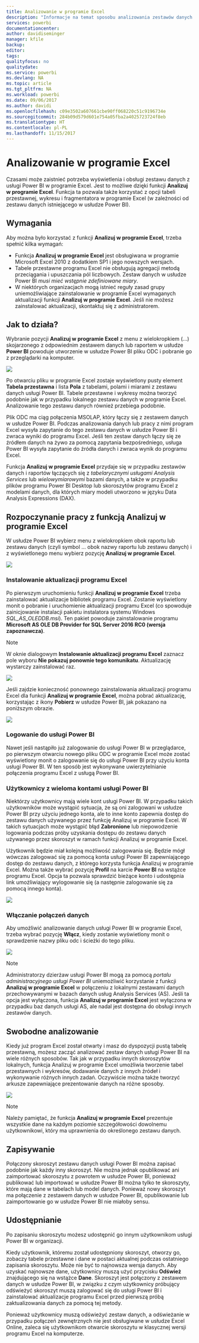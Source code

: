 ```yaml
---
title: Analizowanie w programie Excel
description: "Informacje na temat sposobu analizowania zestawów danych usługi Power BI w programie Excel"
services: powerbi
documentationcenter: 
author: davidiseminger
manager: kfile
backup: 
editor: 
tags: 
qualityfocus: no
qualitydate: 
ms.service: powerbi
ms.devlang: NA
ms.topic: article
ms.tgt_pltfrm: NA
ms.workload: powerbi
ms.date: 09/06/2017
ms.author: davidi
ms.openlocfilehash: c09e3502a607661cbe90ff068220c51c9196734e
ms.sourcegitcommit: 284b09d579d601e754a05fba2a4025723724f8eb
ms.translationtype: HT
ms.contentlocale: pl-PL
ms.lasthandoff: 11/15/2017
---
```

# <a name="analyze-in-excel"></a>Analizowanie w programie Excel
Czasami może zaistnieć potrzeba wyświetlenia i obsługi zestawu danych z usługi Power BI w programie Excel. Jest to możliwe dzięki funkcji **Analizuj w programie Excel**. Funkcja ta pozwala także korzystać z opcji tabeli przestawnej, wykresu i fragmentatora w programie Excel (w zależności od zestawu danych istniejącego w usłudze Power BI).

## <a name="requirements"></a>Wymagania
Aby można było korzystać z funkcji **Analizuj w programie Excel**, trzeba spełnić kilka wymagań:

* Funkcja **Analizuj w programie Excel** jest obsługiwana w programie Microsoft Excel 2010 z dodatkiem SP1 i jego nowszych wersjach.
* Tabele przestawne programu Excel nie obsługują agregacji metodą przeciągania i upuszczania pól liczbowych. Zestaw danych w usłudze Power BI *musi mieć wstępnie zdefiniowane miary*.
* W niektórych organizacjach mogą istnieć reguły zasad grupy uniemożliwiające zainstalowanie w programie Excel wymaganych aktualizacji funkcji **Analizuj w programie Excel**. Jeśli nie możesz zainstalować aktualizacji, skontaktuj się z administratorem.

## <a name="how-does-it-work"></a>Jak to działa?
Wybranie pozycji **Analizuj w programie Excel** z menu z wielokropkiem (...) skojarzonego z odpowiednim zestawem danych lub raportem w usłudze **Power BI** powoduje utworzenie w usłudze Power BI pliku ODC i pobranie go z przeglądarki na komputer.

![](media/service-analyze-in-excel/power-bi-analyze-in-excel.png)

Po otwarciu pliku w programie Excel zostaje wyświetlony pusty element **Tabela przestawna** i lista **Pola** z tabelami, polami i miarami z zestawu danych usługi Power BI. Tabele przestawne i wykresy można tworzyć podobnie jak w przypadku lokalnego zestawu danych w programie Excel. Analizowanie tego zestawu danych również przebiega podobnie.

Plik ODC ma ciąg połączenia MSOLAP, który łączy się z zestawem danych w usłudze Power BI. Podczas analizowania danych lub pracy z nimi program Excel wysyła zapytanie do tego zestawu danych w usłudze Power BI i zwraca wyniki do programu Excel. Jeśli ten zestaw danych łączy się ze źródłem danych na żywo za pomocą zapytania bezpośredniego, usługa Power BI wysyła zapytanie do źródła danych i zwraca wynik do programu Excel.

Funkcja **Analizuj w programie Excel** przydaje się w przypadku zestawów danych i raportów łączących się z *tabelarycznymi usługami Analysis Services* lub *wielowymiarowymi* bazami danych, a także w przypadku plików programu Power BI Desktop lub skoroszytów programu Excel z modelami danych, dla których miary modeli utworzono w języku Data Analysis Expressions (DAX).

## <a name="get-started-with-analyze-in-excel"></a>Rozpoczynanie pracy z funkcją Analizuj w programie Excel
W usłudze Power BI wybierz menu z wielokropkiem obok raportu lub zestawu danych (czyli symbol ... obok nazwy raportu lub zestawu danych) i z wyświetlonego menu wybierz pozycję **Analizuj w programie Excel**.

![](media/service-analyze-in-excel/power-bi-analyze-menu.png)

### <a name="install-excel-updates"></a>Instalowanie aktualizacji programu Excel
Po pierwszym uruchomieniu funkcji **Analizuj w programie Excel** trzeba zainstalować aktualizacje bibliotek programu Excel. Zostanie wyświetlony monit o pobranie i uruchomienie aktualizacji programu Excel (co spowoduje zainicjowanie instalacji pakietu instalatora systemu Windows *SQL_AS_OLEDDB.msi*). Ten pakiet powoduje zainstalowanie programu **Microsoft AS OLE DB Provider for SQL Server 2016 RC0 (wersja zapoznawcza)**.

> [!NOTE]
> W oknie dialogowym **Instalowanie aktualizacji programu Excel** zaznacz pole wyboru **Nie pokazuj ponownie tego komunikatu**. Aktualizację wystarczy zainstalować raz.
> 
> 

![](media/service-analyze-in-excel/pbi_anlz_excel_dontshow.png)

Jeśli zajdzie konieczność ponownego zainstalowania aktualizacji programu Excel dla funkcji **Analizuj w programie Excel**, można pobrać aktualizację, korzystając z ikony **Pobierz** w usłudze Power BI, jak pokazano na poniższym obrazie.

![](media/service-analyze-in-excel/pbi_anlz_excel_download_again.png)

### <a name="sign-in-to-power-bi"></a>Logowanie do usługi Power BI
Nawet jeśli nastąpiło już zalogowanie do usługi Power BI w przeglądarce, po pierwszym otwarciu nowego pliku ODC w programie Excel może zostać wyświetlony monit o zalogowanie się do usługi Power BI przy użyciu konta usługi Power BI. W ten sposób jest wykonywane uwierzytelnianie połączenia programu Excel z usługą Power BI.

### <a name="users-with-multiple-power-bi-accounts"></a>Użytkownicy z wieloma kontami usługi Power BI
Niektórzy użytkownicy mają wiele kont usługi Power BI. W przypadku takich użytkowników może wystąpić sytuacja, że są oni zalogowani w usłudze Power BI przy użyciu jednego konta, ale to inne konto zapewnia dostęp do zestawu danych używanego przez funkcję Analizuj w programie Excel. W takich sytuacjach może wystąpić błąd **Zabronione** lub niepowodzenie logowania podczas próby uzyskania dostępu do zestawu danych używanego przez skoroszyt w ramach funkcji Analizuj w programie Excel.

Użytkownik będzie miał kolejną możliwość zalogowania się. Będzie mógł wówczas zalogować się za pomocą konta usługi Power BI zapewniającego dostęp do zestawu danych, z którego korzysta funkcja Analizuj w programie Excel. Można także wybrać pozycję **Profil** na karcie **Power BI** na wstążce programu Excel. Opcja ta pozwala sprawdzić bieżące konto i udostępnia link umożliwiający wylogowanie się (a następnie zalogowanie się za pomocą innego konta).

![](media/service-analyze-in-excel/pbi_anlz_excel_profile.png)

### <a name="enable-data-connections"></a>Włączanie połączeń danych
Aby umożliwić analizowanie danych usługi Power BI w programie Excel, trzeba wybrać pozycję **Włącz**, kiedy zostanie wyświetlony monit o sprawdzenie nazwy pliku odc i ścieżki do tego pliku.

![](media/service-analyze-in-excel/pbi_anlz_excel_enable.png)

> [!NOTE]
> Administratorzy dzierżaw usługi Power BI mogą za pomocą *portalu administracyjnego usługi Power BI* uniemożliwić korzystanie z funkcji **Analizuj w programie Excel** w połączeniu z lokalnymi zestawami danych przechowywanymi w bazach danych usług Analysis Services (AS). Jeśli ta opcja jest wyłączona, funkcja **Analizuj w programie Excel** jest wyłączona w przypadku baz danych usługi AS, ale nadal jest dostępna do obsługi innych zestawów danych.
> 
> 

## <a name="analyze-away"></a>Swobodne analizowanie
Kiedy już program Excel został otwarty i masz do dyspozycji pustą tabelę przestawną, możesz zacząć analizować zestaw danych usługi Power BI na wiele różnych sposobów. Tak jak w przypadku innych skoroszytów lokalnych, funkcja Analizuj w programie Excel umożliwia tworzenie tabel przestawnych i wykresów, dodawanie danych z innych źródeł i wykonywanie różnych innych zadań. Oczywiście można także tworzyć arkusze zapewniające prezentowanie danych na różne sposoby.

![](media/service-analyze-in-excel/pbi_anlz_excel_chart.png)

> [!NOTE]
> Należy pamiętać, że funkcja **Analizuj w programie Excel** prezentuje wszystkie dane na każdym poziomie szczegółowości dowolnemu użytkownikowi, który ma uprawnienia do określonego zestawu danych.
> 
> 

## <a name="save"></a>Zapisywanie
Połączony skoroszyt zestawu danych usługi Power BI można zapisać podobnie jak każdy inny skoroszyt. Nie można jednak opublikować ani zaimportować skoroszytu z powrotem w usłudze Power BI, ponieważ publikować lub importować w usłudze Power BI można tylko te skoroszyty, które mają dane w tabelach lub model danych. Ponieważ nowy skoroszyt ma połączenie z zestawem danych w usłudze Power BI, opublikowanie lub zaimportowanie go w usłudze Power BI nie miałoby sensu.

## <a name="share"></a>Udostępnianie
Po zapisaniu skoroszytu możesz udostępnić go innym użytkownikom usługi Power BI w organizacji.

Kiedy użytkownik, któremu został udostępniony skoroszyt, otworzy go, zobaczy tabele przestawne i dane w postaci aktualnej podczas ostatniego zapisania skoroszytu. Może nie być to najnowsza wersja danych. Aby uzyskać najnowsze dane, użytkownicy muszą użyć przycisku **Odśwież** znajdującego się na wstążce **Dane**. Skoroszyt jest połączony z zestawem danych w usłudze Power BI, w związku z czym użytkownicy próbujący odświeżyć skoroszyt muszą zalogować się do usługi Power BI i zainstalować aktualizacje programu Excel przed pierwszą próbą zaktualizowania danych za pomocą tej metody.

Ponieważ użytkownicy muszą odświeżyć zestaw danych, a odświeżanie w przypadku połączeń zewnętrznych nie jest obsługiwane w usłudze Excel Online, zaleca się użytkownikom otwarcie skoroszytu w klasycznej wersji programu Excel na komputerze.

